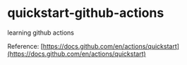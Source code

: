 # quickstart-github-actions
learning github actions


Reference: [https://docs.github.com/en/actions/quickstart](https://docs.github.com/en/actions/quickstart)
